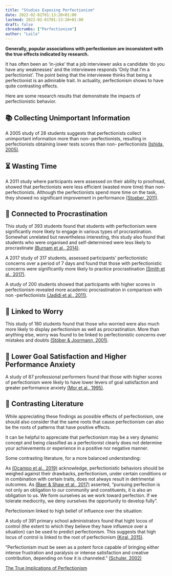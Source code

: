 ```yaml
---
title: "Studies Exposing Perfectionism"
date: 2022-02-01T01:13:20+01:00
lastmod: 2022-02-01T01:13:20+01:00
draft: false
cbreadcrumbs: ["Perfectionism"]
author: "Laila"
---
```


**Generally, popular associations with perfectionism are inconsistent with the true effects indicated by research.**

It has often been an ‘in-joke’ that a job interviewer asks a candidate ‘do you have any weaknesses’ and the interviewee responds ‘Only that I’m a perfectionist’. The point being that the interviewee thinks that being a perfectionist is an admirable trait. In actuality, perfectionism shows to have quite contrasting effects.

Here are some research results that demonstrate the impacts of perfectionistic behavior.

## :books: Collecting Unimportant Information

A 2005 study of 28 students suggests that perfectionists collect unimportant information more than non- perfectionists, resulting in perfectionists obtaining lower tests scores than non- perfectionists [(Ishida, 2005)](https://psycnet.apa.org/record/2005-05565-005/).


## :hourglass_flowing_sand: Wasting Time

A 2011 study where participants were assessed on their ability to proofread, showed that perfectionists were less efficient (wasted more time) than non- perfectionists. Although the perfectionists spend more time on the task, they showed no significant improvement in performance [(Stoeber, 2011)](https://www.sciencedirect.com/science/article/pii/S0191886910005179?casa_token=0rX6cjAi8TMAAAAA:LFL556IZk8sAAwmTLb_w5GgiCIZS9sIhsiJDl_fRy4iNdSf8LWoUQEI3X_Rr-goL-RlncvvjEw/).


## :arrows_counterclockwise: Connected to Procrastination

This study of 393 students found that students with perfectionism were significantly more likely to engage in various types of procrastination. 
Somewhat unrelated but nevertheless interesting, this study also found that students who were organised and self-determined were less likely to procrastinate [(Burnam et al., 2014)](https://www.sciencedirect.com/science/article/pii/S1041608014001885?casa_token=x7vzYmljIA4AAAAA:Dfz-I87TBKuthgQVpVXIVuEny88bNnvx2niw6qv7mgNj48mSDdzac9uIZJPgiCNW3h6w0u-mwQ/).

A 2017 study of 317 students, assessed participants' perfectionistic concerns over a period of 7 days and found that those with perfectionistic concerns were significantly more likely to practice procrastination [(Smith et al., 2017)](https://www.sciencedirect.com/science/article/pii/S0191886917301484?casa_token=f50HcWOw6gQAAAAA:jhT0hql4WCjW__g8PN65AeLc-p7q6uUbMYqgbpdRRkMYVkSZI7_AxceiZhYOBpzPfNDC9L6uMg/).

A study of 200 students showed that participants with higher scores in perfectionism revealed more academic procrastination in comparison with non -perfectionists [(Jadidi et al., 2011)](https://www.sciencedirect.com/science/article/pii/S187704281101929X/).


## :anger: Linked to Worry

This study of 180 students found that those who worried were also much more likely to display perfectionism as well as procrastination. More than anything else, worry was found to be linked to perfectionistic concerns over mistakes and doubts [(Stöber & Joormann, 2001)](https://link.springer.com/article/10.1023/A:1026474715384/).

## :small_red_triangle_down: Lower Goal Satisfaction and Higher Performance Anxiety

A study of 87 professional performers found that those with higher scores of perfectionism were likely to have lower levers of goal satisfaction and greater performance anxiety [(Mor et al., 1995)](https://link.springer.com/article/10.1007%2FBF02229695/).

## :white_square_button: Contrasting Literature

While appreciating these findings as possible effects of perfectionism, one should also consider that the same roots that cause perfectionism can also be the roots of patterns that have positive effects.

It can be helpful to appreciate that perfectionism may be a very dynamic concept and being classified as a perfectionist clearly does not determine your achievements or experience in a positive nor negative manner.

Some contrasting literature, for a more balanced understanding:

As [(Ocampo et al., 2019)](https://onlinelibrary.wiley.com/doi/full/10.1002/job.2400?casa_token=EcxKj7NBqawAAAAA%3AniP4SnfkoeqA2FffQN_OH1PbC3XGxAhuH82uUVSu0m0ebOsbx-_sfo1V-j7eVEcaLsWhTvnpfg4uIQ/) acknowledge, perfectionistic behaviors should be weighed against their drawbacks, perfectionism, under certain conditions or in combination with certain traits, does not always result in detrimental outcomes. As [(Baer & Shaw et al., 2017)](https://www.researchgate.net/publication/319600056_Falling_in_Love_Again_with_What_We_Do_Academic_Craftsmanship_in_the_Management_Sciences/) asserted, “pursuing perfection is not only an obligation to our community and constituents, it is also an obligation to us. We form ourselves as we work toward perfection. If we tolerate mediocrity, we deny ourselves the opportunity to develop fully”.

Perfectionism linked to high belief of influence over the situation:

A study of 391 primary school administrators found that hight locos of control (the extent to which they believe they have influence over a situation) can be used to predict perfectionism. This suggests that high locus of control is linked to the root of perfectionism [(Kıral, 2015)](https://www.sciencedirect.com/science/article/pii/S1877042815011891/).

“Perfectionism must be seen as a potent force capable of bringing either intense frustration and paralysis or intense satisfaction and creative contribution, depending on how it is channeled.” [(Schuler, 2002)](https://citeseerx.ist.psu.edu/viewdoc/download?doi=10.1.1.893.824&rep=rep1&type=pdf/)

[The True Implications of Perfectionism](/the-true-implications-of-perfectionism/)
